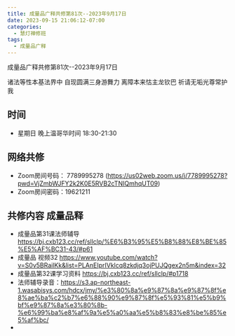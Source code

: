 ```yaml
---
title: 成量品广释共修第81次--2023年9月17日
date: 2023-09-15 21:06:12-07:00
categories:
  - 慧灯禅修班
tags:
  - 成量品广释
---
```



成量品广释共修第81次--2023年9月17日

诸法等性本基法界中 自现圆满三身游舞力 离障本来怙主龙钦巴 祈请无垢光尊常护我

## 时间

* 星期日 晚上温哥华时间 18:30-21:30

## 网络共修

* Zoom房间号码： 7789995278 (https://us02web.zoom.us/j/7789995278?pwd=VjZmbWJFY2k2K0E5RVB2cTNIQmhqUT09)
* Zoom房间密码：19621211

## 共修内容 成量品释

* 成量品第31课法师辅导  https://bj.cxb123.cc/ref/sllclp/%E6%B3%95%E5%B8%88%E8%BE%85%E5%AF%BC31-43/#p61
* 成量品 视频32 https://www.youtube.com/watch?v=S0v5BRailKk&list=PLAnEIprIVklcq8zkdjq3ojPUJQgex2n5m&index=32
* 成量品第32课学习资料 https://bj.cxb123.cc/ref/sllclp/#p1718
* 法师辅导录音：https://s3.ap-northeast-1.wasabisys.com/hdcx/jmy/%e3%80%8a%e9%87%8a%e9%87%8f%e8%ae%ba%c2%b7%e6%88%90%e9%87%8f%e5%93%81%e5%b9%bf%e9%87%8a%e3%80%8b-%e6%99%ba%e8%af%9a%e5%a0%aa%e5%b8%83%e8%be%85%e5%af%bc/
*